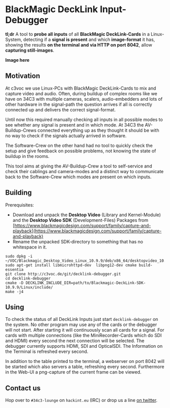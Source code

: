 # BlackMagic DeckLink Input-Debugger
**tl;dr** A tool to **probe all inputs** of all **BlackMagic DeckLink-Cards** in a Linux-System, detecting if a **signal is present** and which **image-format** it has, showing the results **on the terminal and via HTTP on port 8042**, allow **capturing still-images**.

**Image here**

## Motivation
At c3voc we use Linux-PCs with BlackMagic DeckLink-Cards to mix and capture video and audio. Often, during buildup of complex rooms like we have on 34C3 with multiple cameras, scalers, audio-embedders and lots of other hardware in the signal-path the question arrives if all is correctly connected up and delivers the correct signal-format.

Until now this required manually checking all inputs in all possible modes to see whether any signal is present and in which mode. At 34C3 the AV-Buildup-Crews connected everything up as they thought it should be with no way to check if the signals actually arrived in software.

The Software-Crew on the other hand had no tool to quickly check the setup and give feedback on possible problems, not knowing the state of buildup in the rooms.

This tool aims at giving the AV-Buildup-Crew a tool to self-service and check their cablings and camera-modes and a distinct way to communicate back to the Software-Crew which modes are present on which inputs.

## Building
Prerequisites:
- Download and unpack the **Desktop Video** (Library and Kernel-Module) and the **Desktop Video SDK** (Development-Files)  Packages from [https://www.blackmagicdesign.com/support/family/capture-and-playback](https://www.blackmagicdesign.com/support/family/capture-and-playback)
- Rename the unpacked SDK-directory to something that has no whitespace in it.

```
sudo dpkg -i ~/VOC/Blackmagic_Desktop_Video_Linux_10.9.9/deb/x86_64/desktopvideo_10.9.9a4_amd64.deb
sudo apt-get install libmicrohttpd-dev  libpng12-dev cmake build-essentia
git clone http://c3voc.de/git/decklink-debugger.git
cd decklink-debugger
cmake -D DECKLINK_INCLUDE_DIR=path/to/Blackmagic-DeckLink-SDK-10.9.9/Linux/include/
make -j4
```

## Using
To check the status of all DeckLink Inputs just start `decklink-debugger` on the system. No other program may use any of the cards or the debugger will not start. After starting it will continuously scan all cards for a signal. For cards with multiple connections (like the MiniRecorder-Cards which do SDI and HDMI) every second the next connection will be selected. The debugger currently supports HDMI, SDI and OpticalSDI. The Information on the Terminal is refreshed every second.

In addition to the table printed to the terminal, a webserver on port 8042 will be started which also servers a table, refreshing every second. Furthermore in the Web-UI a png-capture of the current frame can be viewed.

## Contact us
Hop over to `#34c3-lounge` on `hackint.eu` (IRC) or drop us a line [on twitter](https://twitter.com/c3voc).
